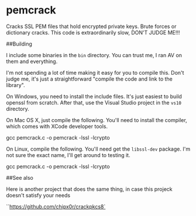 # pemcrack
Cracks SSL PEM files that hold encrypted private keys. Brute forces or dictionary cracks. This code is extraordinarily slow, DON'T JUDGE ME!!!

##Building

I include some binaries in the `bin` directory. You can trust me, I ran AV
on them and everything.

I'm not spending a lot of time making it easy for you to compile this. Don't
judge me, it's just a straightforward "compile the code and link to the library".

On Windows, you need to install the include files. It's just easiest to build
openssl from scratch. After that, use the Visual Studio project in the `vs10` directory.

On Mac OS X, just compile the following. You'll need to install the compiler,
which comes with XCode developer tools.

  gcc pemcrack.c -o pemcrack -lssl -lcrypto

On Linux, compile the following. You'll need get the `libssl-dev` package. I'm 
not sure the exact name, I'll get around to testing it.

  gcc pemcrack.c -o pemcrack -lssl -lcrypto
  
##See also

Here is another project that does the same thing, in case this projeck doesn't 
satisfy your needs

  ``https://github.com/chipx0r/crackpkcs8`
  
